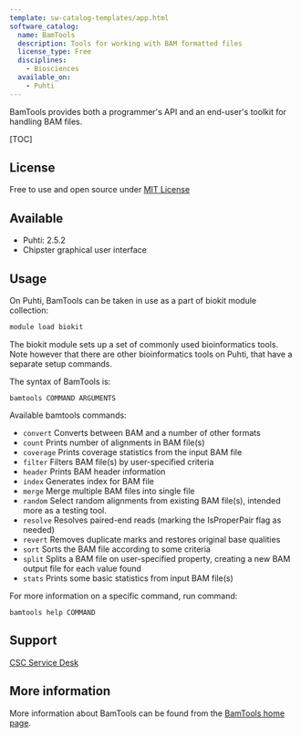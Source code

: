 ```yaml
---
template: sw-catalog-templates/app.html
software_catalog:
  name: BamTools
  description: Tools for working with BAM formatted files
  license_type: Free
  disciplines:
    - Biosciences
  available_on:
    - Puhti
---
```


BamTools provides both a programmer's API and an end-user's toolkit for handling
BAM files.

[TOC]

## License

Free to use and open source under [MIT License](https://raw.githubusercontent.com/pezmaster31/bamtools/master/LICENSE)

## Available

-   Puhti: 2.5.2
-   Chipster graphical user interface

## Usage

On Puhti, BamTools can be taken in use as a part of biokit module collection:

```bash
module load biokit
```

The biokit module sets up a set of commonly used bioinformatics tools. Note however that there are other bioinformatics tools on Puhti,
that have a separate setup commands.

The syntax of BamTools is:

```
bamtools COMMAND ARGUMENTS
```

Available bamtools commands:

- `convert`         Converts between BAM and a number of other formats
- `count`           Prints number of alignments in BAM file(s)
- `coverage`        Prints coverage statistics from the input BAM file
- `filter`          Filters BAM file(s) by user-specified criteria
- `header`          Prints BAM header information
- `index`           Generates index for BAM file
- `merge`           Merge multiple BAM files into single file
- `random`          Select random alignments from existing BAM file(s), intended more as a testing tool.
- `resolve`         Resolves paired-end reads (marking the IsProperPair flag as needed)
- `revert`          Removes duplicate marks and restores original base qualities
- `sort`            Sorts the BAM file according to some criteria
- `split`           Splits a BAM file on user-specified property, creating a new BAM output file for each value found
- `stats`           Prints some basic statistics from input BAM file(s)

For more information on a specific command, run command:

```
bamtools help COMMAND
```

## Support

[CSC Service Desk](../support/contact.md)

## More information

More information about BamTools can be found from the [BamTools home page](https://github.com/pezmaster31/bamtools).
